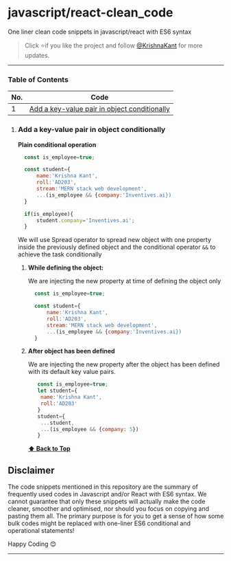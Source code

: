 # javascript/react-clean_code
One liner clean code snippets in javascript/react with ES6 syntax


> Click :star:if you like the project and follow [@KrishnaKant](https://www.linkedin.com/in/krishna980/) for more updates.

---

### Table of Contents

| No. | Code                                                                                                                                                         |
| --- | ----------------------------------------------------------------------------------------------------------------------------------------------------------------- |
| 1   | [Add a key-value pair in object conditionally](#add-a-key-value-pair-in-object-conditionally)                                         |



1. ### Add a key-value pair in object conditionally


   
   **Plain conditional operation**

      ```javascript
        const is_employee=true;

        const student={
            name:'Krishna Kant',
            roll:'AD203',
            stream:'MERN stack web development',
            ...(is_employee && {company:'Inventives.ai})
        }

        if(is_employee){
            student.company='Inventives.ai';
        }
      ```


   We will use Spread operator to spread new object with one property inside the previously defined object and the conditional operator `&&` to achieve the task conditionally

   1. **While defining the object:**

      We are injecting the new property at time of defining the object only

      ```javascript
        const is_employee=true;

        const student={
            name:'Krishna Kant',
            roll:'AD203',
            stream:'MERN stack web development',
            ...(is_employee && {company:'Inventives.ai})
        }
      ```

   2. **After object has been defined**

      We are injecting the new property after the object has been defined with its default key value pairs.

      ```javascript
         const is_employee=true;
         let student={
          name:'Krishna Kant',
          roll:'AD203'
         }
         student={
          ...student,
          ...(is_employee && {company: 5})
         }
      ```

      **[⬆ Back to Top](#table-of-contents)**


## Disclaimer

The code snippets mentioned in this repository are the summary of frequently used codes in Javascript and/or React with ES6 syntax. We cannot guarantee that only these snippets will actually make the code cleaner, smoother and optimised, nor should you focus on copying and pasting them all. The primary purpose is for you to get a sense of how some bulk codes might be replaced with one-liner ES6 conditional and operational statements!


Happy Coding 😊

---

